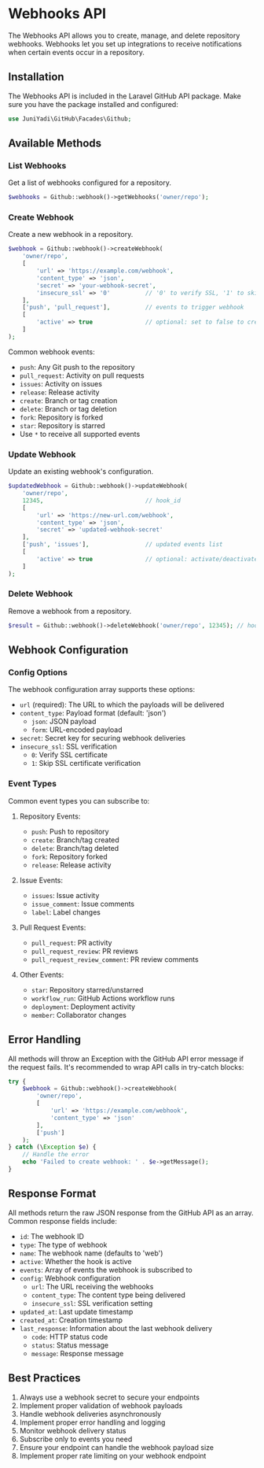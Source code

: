 # Webhooks API

The Webhooks API allows you to create, manage, and delete repository webhooks. Webhooks let you set up integrations to receive notifications when certain events occur in a repository.

## Installation

The Webhooks API is included in the Laravel GitHub API package. Make sure you have the package installed and configured:

```php
use JuniYadi\GitHub\Facades\Github;
```

## Available Methods

### List Webhooks

Get a list of webhooks configured for a repository.

```php
$webhooks = Github::webhook()->getWebhooks('owner/repo');
```

### Create Webhook

Create a new webhook in a repository.

```php
$webhook = Github::webhook()->createWebhook(
    'owner/repo',
    [
        'url' => 'https://example.com/webhook',
        'content_type' => 'json',
        'secret' => 'your-webhook-secret',
        'insecure_ssl' => '0'          // '0' to verify SSL, '1' to skip verification
    ],
    ['push', 'pull_request'],          // events to trigger webhook
    [
        'active' => true               // optional: set to false to create inactive webhook
    ]
);
```

Common webhook events:

- `push`: Any Git push to the repository
- `pull_request`: Activity on pull requests
- `issues`: Activity on issues
- `release`: Release activity
- `create`: Branch or tag creation
- `delete`: Branch or tag deletion
- `fork`: Repository is forked
- `star`: Repository is starred
- Use `*` to receive all supported events

### Update Webhook

Update an existing webhook's configuration.

```php
$updatedWebhook = Github::webhook()->updateWebhook(
    'owner/repo',
    12345,                             // hook_id
    [
        'url' => 'https://new-url.com/webhook',
        'content_type' => 'json',
        'secret' => 'updated-webhook-secret'
    ],
    ['push', 'issues'],                // updated events list
    [
        'active' => true               // optional: activate/deactivate webhook
    ]
);
```

### Delete Webhook

Remove a webhook from a repository.

```php
$result = Github::webhook()->deleteWebhook('owner/repo', 12345); // hook_id
```

## Webhook Configuration

### Config Options

The webhook configuration array supports these options:

- `url` (required): The URL to which the payloads will be delivered
- `content_type`: Payload format (default: 'json')
  - `json`: JSON payload
  - `form`: URL-encoded payload
- `secret`: Secret key for securing webhook deliveries
- `insecure_ssl`: SSL verification
  - `0`: Verify SSL certificate
  - `1`: Skip SSL certificate verification

### Event Types

Common event types you can subscribe to:

1. Repository Events:

   - `push`: Push to repository
   - `create`: Branch/tag created
   - `delete`: Branch/tag deleted
   - `fork`: Repository forked
   - `release`: Release activity

2. Issue Events:

   - `issues`: Issue activity
   - `issue_comment`: Issue comments
   - `label`: Label changes

3. Pull Request Events:

   - `pull_request`: PR activity
   - `pull_request_review`: PR reviews
   - `pull_request_review_comment`: PR review comments

4. Other Events:
   - `star`: Repository starred/unstarred
   - `workflow_run`: GitHub Actions workflow runs
   - `deployment`: Deployment activity
   - `member`: Collaborator changes

## Error Handling

All methods will throw an Exception with the GitHub API error message if the request fails. It's recommended to wrap API calls in try-catch blocks:

```php
try {
    $webhook = Github::webhook()->createWebhook(
        'owner/repo',
        [
            'url' => 'https://example.com/webhook',
            'content_type' => 'json'
        ],
        ['push']
    );
} catch (\Exception $e) {
    // Handle the error
    echo 'Failed to create webhook: ' . $e->getMessage();
}
```

## Response Format

All methods return the raw JSON response from the GitHub API as an array. Common response fields include:

- `id`: The webhook ID
- `type`: The type of webhook
- `name`: The webhook name (defaults to 'web')
- `active`: Whether the hook is active
- `events`: Array of events the webhook is subscribed to
- `config`: Webhook configuration
  - `url`: The URL receiving the webhooks
  - `content_type`: The content type being delivered
  - `insecure_ssl`: SSL verification setting
- `updated_at`: Last update timestamp
- `created_at`: Creation timestamp
- `last_response`: Information about the last webhook delivery
  - `code`: HTTP status code
  - `status`: Status message
  - `message`: Response message

## Best Practices

1. Always use a webhook secret to secure your endpoints
2. Implement proper validation of webhook payloads
3. Handle webhook deliveries asynchronously
4. Implement proper error handling and logging
5. Monitor webhook delivery status
6. Subscribe only to events you need
7. Ensure your endpoint can handle the webhook payload size
8. Implement proper rate limiting on your webhook endpoint
